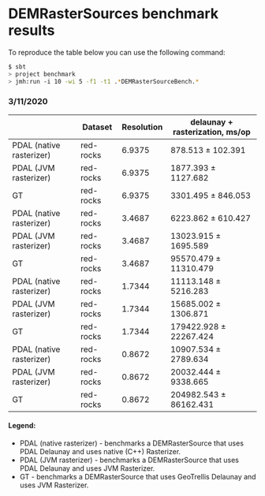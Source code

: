 # DEMRasterSources benchmark results

To reproduce the table below you can use the following command:

```bash
$ sbt
> project benchmark
> jmh:run -i 10 -wi 5 -f1 -t1 .*DEMRasterSourceBench.*
```

### 3/11/2020

|                         | Dataset  | Resolution | delaunay + rasterization, ms/op |
|-------------------------|----------|------------|---------------------------------|
|PDAL (native rasterizer) |red-rocks | 6.9375     | 878.513    ±   102.391          |
|PDAL (JVM rasterizer)    |red-rocks | 6.9375     | 1877.393   ±  1127.682          |
|GT                       |red-rocks | 6.9375     | 3301.495   ±   846.053          |
|PDAL (native rasterizer) |red-rocks | 3.4687     | 6223.862   ±   610.427          |
|PDAL (JVM rasterizer)    |red-rocks | 3.4687     | 13023.915  ±  1695.589          |
|GT                       |red-rocks | 3.4687     | 95570.479  ± 11310.479          |
|PDAL (native rasterizer) |red-rocks | 1.7344     | 11113.148  ±  5216.283          |
|PDAL (JVM rasterizer)    |red-rocks | 1.7344     | 15685.002  ±  1306.871          |
|GT                       |red-rocks | 1.7344     | 179422.928 ± 22267.424          |
|PDAL (native rasterizer) |red-rocks | 0.8672     | 10907.534  ±  2789.634          |
|PDAL (JVM rasterizer)    |red-rocks | 0.8672     | 20032.444  ±  9338.665          |
|GT                       |red-rocks | 0.8672     | 204982.543 ± 86162.431          |

#### Legend:
* PDAL (native rasterizer) - benchmarks a DEMRasterSource that uses PDAL Delaunay and uses native (C++) Rasterizer.
* PDAL (JVM rasterizer) - benchmarks a DEMRasterSource that uses PDAL Delaunay and uses JVM Rasterizer.
* GT - benchmarks a DEMRasterSource that uses GeoTrellis Delaunay and uses JVM Rasterizer.
